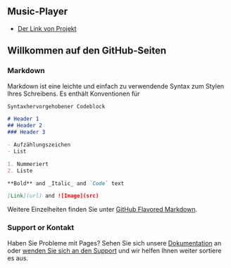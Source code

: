 ## Music-Player
* [Der Link von Projekt](https://napolis-pizza-semih.netlify.app/)

## Willkommen auf den GitHub-Seiten

### Markdown

Markdown ist eine leichte und einfach zu verwendende Syntax zum Stylen Ihres Schreibens. Es enthält Konventionen für

```markdown
Syntaxhervorgehobener Codeblock

# Header 1
## Header 2
### Header 3

- Aufzählungszeichen
- List

1. Nummeriert
2. Liste

**Bold** and _Italic_ and `Code` text

[Link](url) and ![Image](src)
```

Weitere Einzelheiten finden Sie unter [GitHub Flavored Markdown](https://guides.github.com/features/mastering-markdown/).



### Support or Kontakt

Haben Sie Probleme mit Pages? Sehen Sie sich unsere [Dokumentation](https://docs.github.com/categories/github-pages-basics/) an oder [wenden Sie sich an den Support](https://support.github.com/contact) und wir helfen Ihnen weiter sortiere es aus.
